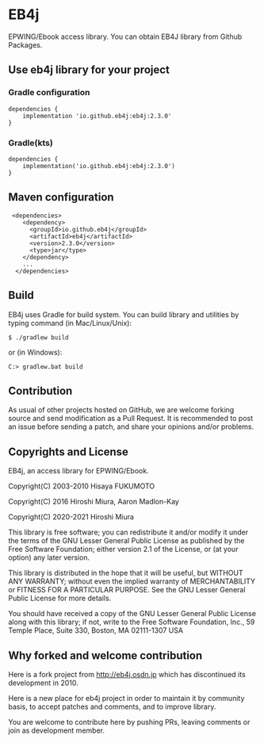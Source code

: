 # EB4j

EPWING/Ebook access library.
You can obtain EB4J library from Github Packages.

## Use eb4j library for your project

### Gradle configuration

```
dependencies {
    implementation 'io.github.eb4j:eb4j:2.3.0'
}
```

### Gradle(kts)

```
dependencies {
    implementation('io.github.eb4j:eb4j:2.3.0')
}
```

## Maven configuration

```
 <dependencies>
    <dependency>
      <groupId>io.github.eb4j</groupId>
      <artifactId>eb4j</artifactId>
      <version>2.3.0</version>
      <type>jar</type>
    </dependency>
    ...
  </dependencies>
```


## Build

EB4j uses Gradle for build system. You can build library and utilities
by typing command (in Mac/Linux/Unix):

```
$ ./gradlew build
```

or (in Windows):

```
C:> gradlew.bat build
```

## Contribution

As usual of other projects hosted on GitHub, we are welcome
forking source and send modification as a Pull Request.
It is recommended to post an issue before sending a patch,
and share your opinions and/or problems.

## Copyrights and License

EB4j, an access library for EPWING/Ebook.

Copyright(C) 2003-2010 Hisaya FUKUMOTO

Copyright(C) 2016 Hiroshi Miura, Aaron Madlon-Kay

Copyright(C) 2020-2021 Hiroshi Miura

This library is free software; you can redistribute it and/or modify it under
the terms of the GNU Lesser General Public License as published by the Free
Software Foundation; either version 2.1 of the License, or (at your option) any
later version.

This library is distributed in the hope that it will be useful, but WITHOUT ANY
WARRANTY; without even the implied warranty of MERCHANTABILITY or FITNESS FOR A
PARTICULAR PURPOSE. See the GNU Lesser General Public License for more details.

You should have received a copy of the GNU Lesser General Public License along
with this library; if not, write to the Free Software Foundation, Inc.,
59 Temple Place, Suite 330, Boston, MA 02111-1307 USA

## Why forked and welcome contribution

Here is a fork project from http://eb4j.osdn.jp which has discontinued
its development in 2010.

Here is a new place for eb4j project in order to maintain it by community
basis, to accept patches and comments, and to improve library.

You are welcome to contribute here by pushing PRs, leaving comments or
join as development member.
